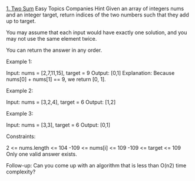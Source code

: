 [1. Two Sum](https://leetcode.com/problems/two-sum)
Easy
Topics
Companies
Hint
Given an array of integers nums and an integer target, return indices of the two numbers such that they add up to target.

You may assume that each input would have exactly one solution, and you may not use the same element twice.

You can return the answer in any order.

Example 1:

Input: nums = [2,7,11,15], target = 9
Output: [0,1]
Explanation: Because nums[0] + nums[1] == 9, we return [0, 1].

Example 2:

Input: nums = [3,2,4], target = 6
Output: [1,2]

Example 3:

Input: nums = [3,3], target = 6
Output: [0,1]

Constraints:

2 <= nums.length <= 104
-109 <= nums[i] <= 109
-109 <= target <= 109
Only one valid answer exists.

Follow-up: Can you come up with an algorithm that is less than O(n2) time complexity?
